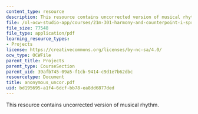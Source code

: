 ```yaml
---
content_type: resource
description: This resource contains uncorrected version of musical rhythm.
file: /ol-ocw-studio-app/courses/21m-301-harmony-and-counterpoint-i-spring-2005/bd195695a1f46dcfbb78ea8dd6877ded_anonymous_uncor.pdf
file_size: 77548
file_type: application/pdf
learning_resource_types:
- Projects
license: https://creativecommons.org/licenses/by-nc-sa/4.0/
ocw_type: OCWFile
parent_title: Projects
parent_type: CourseSection
parent_uid: 39afb745-09a5-f1cb-9414-c9d1e7b62dbc
resourcetype: Document
title: anonymous_uncor.pdf
uid: bd195695-a1f4-6dcf-bb78-ea8dd6877ded
---
```

This resource contains uncorrected version of musical rhythm.